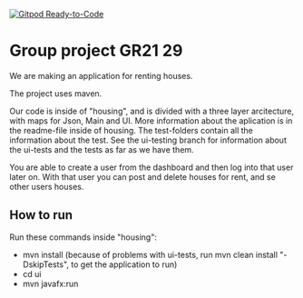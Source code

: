 [![Gitpod Ready-to-Code](https://img.shields.io/badge/Gitpod-Ready--to--Code-blue?logo=gitpod)](https://gitpod.stud.ntnu.no/#https://gitlab.stud.idi.ntnu.no/it1901/groups-2021/gr2129/gr2129.git)

# Group project GR21 29

We are making an application for renting houses.

The project uses maven.

Our code is inside of "housing", and is divided with a three layer arcitecture, with maps for Json, Main and UI. More information about the aplication is in the readme-file inside of housing. The test-folders contain all the information about the test. See the ui-testing branch for information about the ui-tests and the tests as far as we have them.

You are able to create a user from the dashboard and then log into that user later on. With that user you can post and delete houses for rent, and se other users houses. 

## How to run

Run these commands inside "housing":

- mvn install (because of problems with ui-tests, run mvn clean install "-DskipTests", to get the application to run)
- cd ui
- mvn javafx:run
